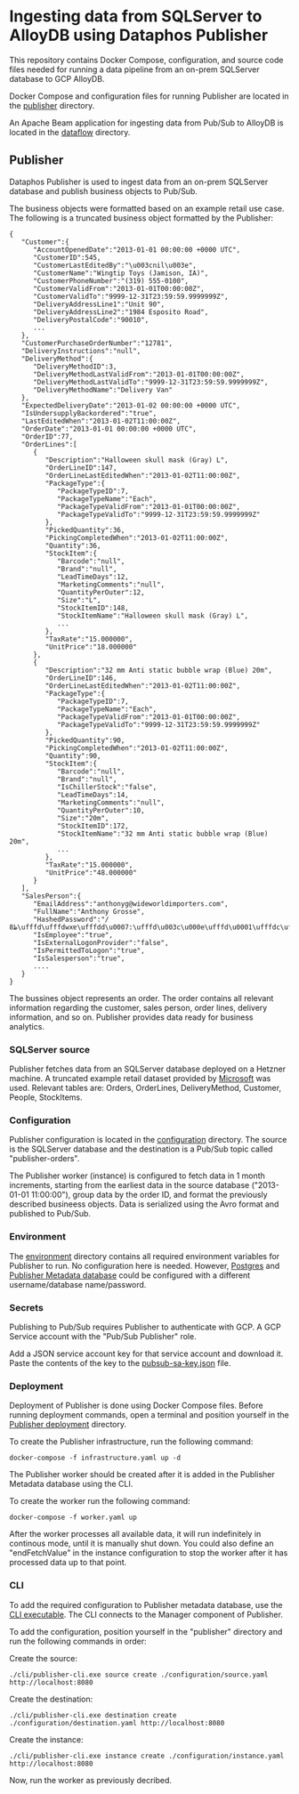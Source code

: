 # Ingesting data from SQLServer to AlloyDB using Dataphos Publisher

This repository contains Docker Compose, configuration, and source code files needed for running a data pipeline from an on-prem SQLServer database to GCP AlloyDB.

Docker Compose and configuration files for running Publisher are located in the [publisher](/publisher/) directory. 

An Apache Beam application for ingesting data from Pub/Sub to AlloyDB is located in the [dataflow](/dataflow/) directory. 

## Publisher

Dataphos Publisher is used to ingest data from an on-prem SQLServer database and publish business objects to Pub/Sub.

The business objects were formatted based on an example retail use case. The following is a truncated business object formatted by the Publisher:

```
{
   "Customer":{
      "AccountOpenedDate":"2013-01-01 00:00:00 +0000 UTC",
      "CustomerID":545,
      "CustomerLastEditedBy":"\u003cnil\u003e",
      "CustomerName":"Wingtip Toys (Jamison, IA)",
      "CustomerPhoneNumber":"(319) 555-0100",
      "CustomerValidFrom":"2013-01-01T00:00:00Z",
      "CustomerValidTo":"9999-12-31T23:59:59.9999999Z",
      "DeliveryAddressLine1":"Unit 90",
      "DeliveryAddressLine2":"1984 Esposito Road",
      "DeliveryPostalCode":"90010",
      ...
   },
   "CustomerPurchaseOrderNumber":"12781",
   "DeliveryInstructions":"null",
   "DeliveryMethod":{
      "DeliveryMethodID":3,
      "DeliveryMethodLastValidFrom":"2013-01-01T00:00:00Z",
      "DeliveryMethodLastValidTo":"9999-12-31T23:59:59.9999999Z",
      "DeliveryMethodName":"Delivery Van"
   },
   "ExpectedDeliveryDate":"2013-01-02 00:00:00 +0000 UTC",
   "IsUndersupplyBackordered":"true",
   "LastEditedWhen":"2013-01-02T11:00:00Z",
   "OrderDate":"2013-01-01 00:00:00 +0000 UTC",
   "OrderID":77,
   "OrderLines":[
      {
         "Description":"Halloween skull mask (Gray) L",
         "OrderLineID":147,
         "OrderLineLastEditedWhen":"2013-01-02T11:00:00Z",
         "PackageType":{
            "PackageTypeID":7,
            "PackageTypeName":"Each",
            "PackageTypeValidFrom":"2013-01-01T00:00:00Z",
            "PackageTypeValidTo":"9999-12-31T23:59:59.9999999Z"
         },
         "PickedQuantity":36,
         "PickingCompletedWhen":"2013-01-02T11:00:00Z",
         "Quantity":36,
         "StockItem":{
            "Barcode":"null",
            "Brand":"null",
            "LeadTimeDays":12,
            "MarketingComments":"null",
            "QuantityPerOuter":12,
            "Size":"L",
            "StockItemID":148,
            "StockItemName":"Halloween skull mask (Gray) L",
            ...
         },
         "TaxRate":"15.000000",
         "UnitPrice":"18.000000"
      },
      {
         "Description":"32 mm Anti static bubble wrap (Blue) 20m",
         "OrderLineID":146,
         "OrderLineLastEditedWhen":"2013-01-02T11:00:00Z",
         "PackageType":{
            "PackageTypeID":7,
            "PackageTypeName":"Each",
            "PackageTypeValidFrom":"2013-01-01T00:00:00Z",
            "PackageTypeValidTo":"9999-12-31T23:59:59.9999999Z"
         },
         "PickedQuantity":90,
         "PickingCompletedWhen":"2013-01-02T11:00:00Z",
         "Quantity":90,
         "StockItem":{
            "Barcode":"null",
            "Brand":"null",
            "IsChillerStock":"false",
            "LeadTimeDays":14,
            "MarketingComments":"null",
            "QuantityPerOuter":10,
            "Size":"20m",
            "StockItemID":172,
            "StockItemName":"32 mm Anti static bubble wrap (Blue) 20m",
            ...
         },
         "TaxRate":"15.000000",
         "UnitPrice":"48.000000"
      }
   ],
   "SalesPerson":{
      "EmailAddress":"anthonyg@wideworldimporters.com",
      "FullName":"Anthony Grosse",
      "HashedPassword":"/ظ8\ufffd\ufffdwxɐ\ufffdd\u0007:\ufffd\u003c\u000e\ufffd\u0001\ufffdc\ufffdj\ufffd\ufffdtW\ufffdi\u0018\u0019\ufffd",
      "IsEmployee":"true",
      "IsExternalLogonProvider":"false",
      "IsPermittedToLogon":"true",
      "IsSalesperson":"true",
      ....
   }
}
```

The bussines object represents an order. The order contains all relevant information regarding the customer, sales person, order lines, delivery information, and so on. Publisher provides data ready for business analytics.

### SQLServer source

Publisher fetches data from an SQLServer database deployed on a Hetzner machine. A truncated example retail dataset provided by [Microsoft](https://learn.microsoft.com/en-us/sql/samples/wide-world-importers-what-is?view=sql-server-ver16) was used. Relevant tables are: Orders, OrderLines, DeliveryMethod, Customer, People, StockItems.

### Configuration

Publisher configuration is located in the [configuration](/publisher/configuration/) directory.
The source is the SQLServer database and the destination is a Pub/Sub topic called "publisher-orders".

The Publisher worker (instance) is configured to fetch data in 1 month increments, starting from the earliest data in the source database ("2013-01-01 11:00:00"), group data by the order ID, and format the previously described busineess objects. Data is serialized using the Avro format and published to Pub/Sub.

### Environment
The [environment](/publisher/environment/) directory contains all required environment variables for Publisher to run. No configuration here is needed. However, [Postgres](/publisher/environment/environment_postgres.env) and [Publisher Metadata database](/publisher/environment/environment_metadata.env) could be configured with a different username/database name/password.

### Secrets

Publishing to Pub/Sub requires Publisher to authenticate with GCP. A GCP Service account with the "Pub/Sub Publisher" role.

Add a JSON service account key for that service account and download it. Paste the contents of the key to the [pubsub-sa-key.json](/publisher/secrets/pubsub-sa-key.json) file.


### Deployment

Deployment of Publisher is done using Docker Compose files. Before running deployment commands, open a terminal and position yourself in the [Publisher deployment](/publisher/deployment/) directory.

To create the Publisher infrastructure, run the following command:

```
docker-compose -f infrastructure.yaml up -d
```

The Publisher worker should be created after it is added in the Publisher Metadata database using the CLI.

To create the worker run the following command:

```
docker-compose -f worker.yaml up
```

After the worker processes all available data, it will run indefinitely in continous mode, until it is manually shut down. You could also define an "endFetchValue" in the instance configuration to stop the worker after it has processed data up to that point.

### CLI

To add the required configuration to Publisher metadata database, use the [CLI executable](/publisher/cli/publisher-cli.exe). The CLI connects to the Manager component of Publisher.

To add the configuration, position yourself in the "publisher" directory and run the following commands in order:

Create the source:
```
./cli/publisher-cli.exe source create ./configuration/source.yaml http://localhost:8080
```

Create the destination:
```
./cli/publisher-cli.exe destination create ./configuration/destination.yaml http://localhost:8080
```

Create the instance:
```
./cli/publisher-cli.exe instance create ./configuration/instance.yaml http://localhost:8080
```

Now, run the worker as previously decribed.
